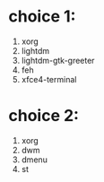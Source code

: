 
# choice 1:

1. xorg
2. lightdm
3. lightdm-gtk-greeter
4. feh
5. xfce4-terminal

# choice 2:

1. xorg
2. dwm
3. dmenu
4. st


